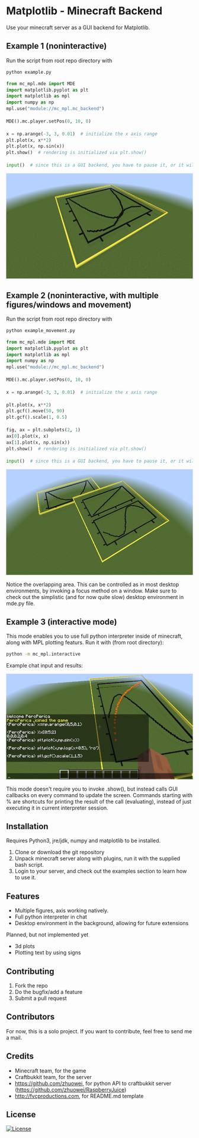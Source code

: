 # Matplotlib - Minecraft Backend

Use your minecraft server as a GUI backend for Matplotlib. 

## Example 1 (noninteractive)

Run the script from root repo directory with
```bash
python example.py
```

```python
from mc_mpl.mde import MDE
import matplotlib.pyplot as plt
import matplotlib as mpl
import numpy as np
mpl.use("module://mc_mpl.mc_backend")

MDE().mc.player.setPos(0, 10, 0)

x = np.arange(-3, 3, 0.01)  # initialize the x axis range
plt.plot(x, x**2)
plt.plot(x, np.sin(x))
plt.show()  # rendering is initialized via plt.show()

input()  # since this is a GUI backend, you have to pause it, or it will auto-close
```

![](images/example.png)

## Example 2 (noninteractive, with multiple figures/windows and movement)

Run the script from root repo directory with
```bash
python example_movement.py
```

```python
from mc_mpl.mde import MDE
import matplotlib.pyplot as plt
import matplotlib as mpl
import numpy as np
mpl.use("module://mc_mpl.mc_backend")

MDE().mc.player.setPos(0, 10, 0)

x = np.arange(-3, 3, 0.01)  # initialize the x axis range

plt.plot(x, x**2)
plt.gcf().move(50, 90)
plt.gcf().scale(1, 0.5)

fig, ax = plt.subplots(2, 1)
ax[0].plot(x, x)
ax[1].plot(x, np.sin(x))
plt.show()  # rendering is initialized via plt.show()

input()  # since this is a GUI backend, you have to pause it, or it will auto-close
```
![](images/movement.png)

Notice the overlapping area. This can be controlled as in most desktop environments, by invoking a focus method on a window.
Make sure to check out the simplistic (and for now quite slow) desktop environment in mde.py file.

## Example 3 (interactive mode)

This mode enables you to use full python interpreter inside of minecraft, along with MPL plotting featurs.
Run it with (from root directory):

```bash
python -m mc_mpl.interactive
```
Example chat input and results:

![](images/demo.png)

This mode doesn't require you to invoke .show(), but instead calls GUI callbacks on every command to update the screen.
Commands starting with % are shortcuts for printing the result of the call (evaluating), instead of just executing it in current interpreter session.

## Installation

Requires Python3, jre/jdk, numpy and matplotlib to be installed.

1. Clone or download the git repository
2. Unpack minecraft server along with plugins, run it with the supplied bash script.
3. Login to your server, and check out the examples section to learn how to use it.

## Features

- Multiple figures, axis working natively.
- Full python interpreter in chat
- Desktop environment in the background, allowing for future extensions

Planned, but not implemented yet

- 3d plots
- Plotting text by using signs

## Contributing

1. Fork the repo
2. Do the bugfix/add a feature
3. Submit a pull request


## Contributors

For now, this is a solo project. If you want to contribute, feel free to send me a mail.

## Credits

- Minecraft team, for the game
- Craftbukkit team, for the server
- https://github.com/zhuowei, for python API to craftbukkit server (https://github.com/zhuowei/RaspberryJuice)
- http://fvcproductions.com, for README.md template

## License

[![License](http://img.shields.io/:license-mit-blue.svg?style=flat-square)](http://badges.mit-license.org)
